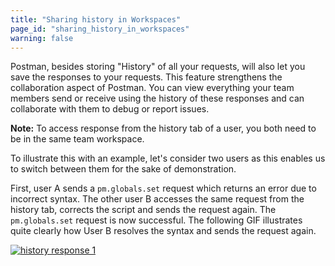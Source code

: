 ```yaml
---
title: "Sharing history in Workspaces"
page_id: "sharing_history_in_workspaces"
warning: false
---
```


 Postman, besides storing "History" of all your requests, will also let you save the responses to your requests. This feature strengthens the collaboration aspect of Postman. You can view everything your team members send or receive using the history of these responses and can collaborate with them to debug or report issues. 

 **Note:** To access response from the history tab of a user, you both need to be in the same team workspace. 
 
 To illustrate this with an example, let's consider two users as this enables us to switch between them for the sake of demonstration. 
 
 First, user A sends a `pm.globals.set` request which returns an error due to incorrect syntax. The other user B accesses the same request from the history tab, corrects the script and sends the request again. The `pm.globals.set` request is now successful. The following GIF illustrates quite clearly how User B resolves the syntax and sends the request again.   
 
 [![history response 1](https://s3.amazonaws.com/postman-static-getpostman-com/postman-docs/History_Response6.gif)](https://s3.amazonaws.com/postman-static-getpostman-com/postman-docs/History_Response6.gif)









